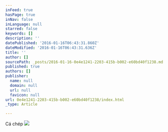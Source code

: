 ```yaml
---
inFeed: true
hasPage: true
inNav: false
inLanguage: null
starred: false
keywords: []
description: ''
datePublished: '2016-01-16T06:43:31.860Z'
dateModified: '2016-01-16T06:43:31.636Z'
title: ''
author: []
sourcePath: _posts/2016-01-16-0e4e1241-2203-415b-b002-e60bd40f1238.md
published: true
authors: []
publisher:
  name: null
  domain: null
  url: null
  favicon: null
url: 0e4e1241-2203-415b-b002-e60bd40f1238/index.html
_type: Article

---
```

Cá chép
![](https://the-grid-user-content.s3-us-west-2.amazonaws.com/59c4094c-2436-449d-b402-2ea6bb02a373.jpg)